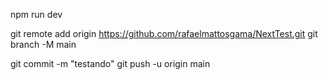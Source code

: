 
npm run dev

git remote add origin https://github.com/rafaelmattosgama/NextTest.git
git branch -M main

git commit -m "testando"
git push -u origin main

